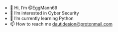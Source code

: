 - 👋 Hi, I’m @EggMann69
- 👀 I’m interested in Cyber Security
- 🌱 I’m currently learning Python
- 📫 How to reach me dautidesion@protonmail.com

<!---
EggMann69/EggMann69 is a ✨ special ✨ repository because its `README.md` (this file) appears on your GitHub profile.
You can click the Preview link to take a look at your changes.
--->
